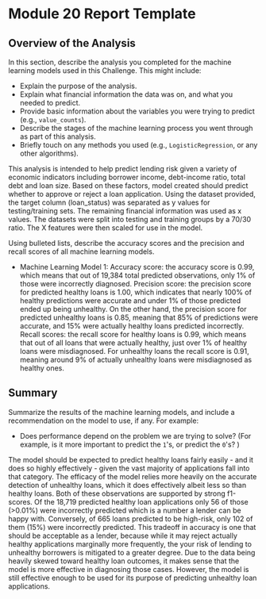 # Module 20 Report Template

## Overview of the Analysis

In this section, describe the analysis you completed for the machine learning models used in this Challenge. This might include:

* Explain the purpose of the analysis.
* Explain what financial information the data was on, and what you needed to predict.
* Provide basic information about the variables you were trying to predict (e.g., `value_counts`).
* Describe the stages of the machine learning process you went through as part of this analysis.
* Briefly touch on any methods you used (e.g., `LogisticRegression`, or any other algorithms).

This analysis is intended to help predict lending risk given a variety of economic indicators including borrower income, debt-income ratio, total debt and loan size. Based on these factors, model created should predict whether to approve or reject a loan application. Using the dataset provided, the target column (loan_status) was separated as y values for testing/training sets. The remaining financial information was used as x values. The datasets were split into testing and training groups by a 70/30 ratio. The X features were then scaled for use in the model. 

Using bulleted lists, describe the accuracy scores and the precision and recall scores of all machine learning models.

* Machine Learning Model 1:
    Accuracy score: the accuracy score is 0.99, which means that out of 19,384 total predicted observations, only 1% of those were incorrectly diagnosed.
    Precision score: the precision score for predicted healthy loans is 1.00, which indicates that nearly 100% of healthy predictions were accurate and under 1% of those predicted ended up being unhealthy. On the other hand, the precision score for predicted unhealthy loans is 0.85, meaning that 85% of predictions were accurate, and 15% were actually healthy loans predicted incorrectly.
    Recall scores: the recall score for healthy loans is 0.99, which means that out of all loans that were actually healthy, just over 1% of healthy loans were misdiagnosed. For unhealthy loans the recall score is 0.91, meaning around 9% of actually unhealthy loans were misdiagnosed as healthy ones.

## Summary

Summarize the results of the machine learning models, and include a recommendation on the model to use, if any. For example:
* Does performance depend on the problem we are trying to solve? (For example, is it more important to predict the `1`'s, or predict the `0`'s? )

The model should be expected to predict healthy loans fairly easily - and it does so highly effectively - given the vast majority of applications fall into that category. The efficacy of the model relies more heavily on the accurate detection of unhealthy loans, which it does effectively albeit less so than healthy loans. Both of these observations are supported by strong f1-scores. Of the 18,719 predicted healthy loan applications only 56 of those (>0.01%) were incorrectly predicted which is a number a lender can be happy with. Conversely, of 665 loans predicted to be high-risk, only 102 of them (15%) were incorrectly predicted. This tradeoff in accuracy is one that should be acceptable as a lender, because while it may reject actually healthy applications marginally more frequently, the your risk of lending to unhealthy borrowers is mitigated to a greater degree. Due to the data being heavily skewed toward healthy loan outcomes, it makes sense that the model is more effective in diagnosing those cases. However, the model is still effective enough to be used for its purpose of predicting unhealthy loan applications.
